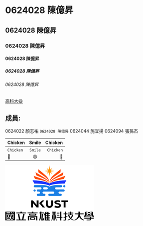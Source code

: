 # 0624028 陳億昇

## 0624028 陳億昇

### 0624028 陳億昇

#### 0624028 陳億昇

##### 0624028 陳億昇

###### 0624028 陳億昇


[高科大:smile:](https://www.nkust.edu.tw)

## 成員:

0624022 顏志祐
`0624028 陳億昇`
0624044 施宜揚
0624094 張孫杰



| Chicken | Smile | Chicken |
|:---------|:------------:|------:|
|`Chicken`|```Smile```|`Chicken`|
|:chicken:|:smile:|:chicken:|


![NKUST](高科大.png "高科大")
